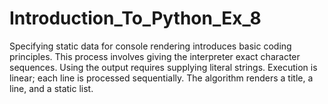 # Introduction_To_Python_Ex_8
Specifying static data for console rendering introduces basic coding principles. This process involves giving the interpreter exact character sequences. Using the output requires supplying literal strings. Execution is linear; each line is processed sequentially. The algorithm renders a title, a line, and a static list.
